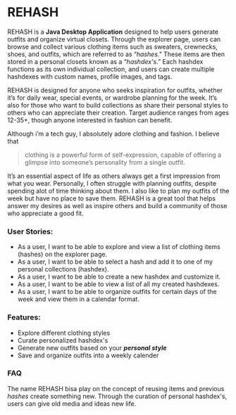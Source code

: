 
# REHASH 

REHASH is a **Java Desktop Application** designed to help users generate outfits and organize virtual closets. Through the explorer page, users can browse and collect various clothing items such as sweaters, crewnecks, shoes, and outfits, which are referred to as “*hashes*.” These items are then stored in a personal closets known as a “*hashdex's*.” Each hashdex functions as its own individual collection, and users can create multiple hashdexes with custom names, profile images, and tags.

REHASH is designed for anyone who seeks inspiration for outfits, whether it’s for daily wear, special events, or wardrobe planning for the week. It’s also for those who want to build collections as share their personal styles to others who can appreciate their creation. Target audience ranges from ages 12-35+, though anyone interested in fashion can benefit.

Although i’m a tech guy, I absolutely adore clothing and fashion. I believe that
 > clothing is a powerful form of self-expression, capable of offering a glimpse into someone’s personality from a single outfit. 

It’s an essential aspect of life as others always get a first impression from what you wear. Personally, I often struggle with planning outfits, despite spending alot of time thinking about them. I also like to plan my outfits of the week but have no place to save them. REHASH is a great tool that helps answer my desires as well as inspire others and build a community of those who appreciate a good fit.

### User Stories:

- As a user, I want to be able to explore and view a list of clothing items (hashes) on the explorer page.
- As a user, I want to be able to select a hash and add it to one of my personal collections (hashdex).
- As a user, I want to be able to create a new hashdex and customize it.
- As a user, I want to be able to view a list of all my created hashdexes.
- As a user, I want to be able to organize outfits for certain days of the week and view them in a calendar format.

### Features:
- Explore different clothing styles
- Curate personalized hashdex's
- Generate new outfits based on your ***personal style***
- Save and organize outfits into a weekly calender

### FAQ

The name REHASH bisa play on the concept of reusing items and previous *hashes* create something new. Through the curation of personal hashdex's, users can give old media and ideas new life.
